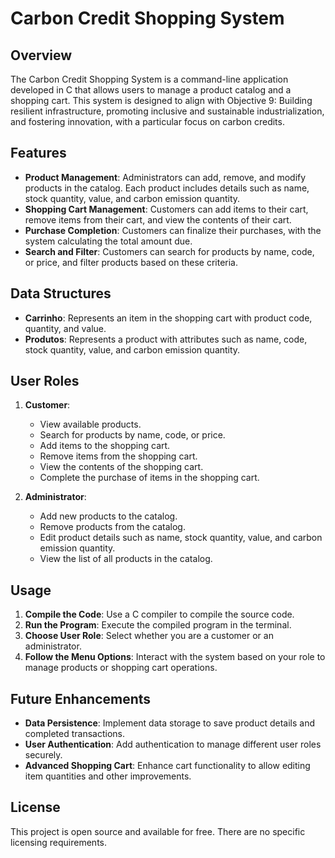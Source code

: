 # Carbon Credit Shopping System

## Overview

The Carbon Credit Shopping System is a command-line application developed in C that allows users to manage a product catalog and a shopping cart. This system is designed to align with Objective 9: Building resilient infrastructure, promoting inclusive and sustainable industrialization, and fostering innovation, with a particular focus on carbon credits.

## Features

- **Product Management**: Administrators can add, remove, and modify products in the catalog. Each product includes details such as name, stock quantity, value, and carbon emission quantity.
- **Shopping Cart Management**: Customers can add items to their cart, remove items from their cart, and view the contents of their cart.
- **Purchase Completion**: Customers can finalize their purchases, with the system calculating the total amount due.
- **Search and Filter**: Customers can search for products by name, code, or price, and filter products based on these criteria.

## Data Structures

- **Carrinho**: Represents an item in the shopping cart with product code, quantity, and value.
- **Produtos**: Represents a product with attributes such as name, code, stock quantity, value, and carbon emission quantity.

## User Roles

1. **Customer**:
   - View available products.
   - Search for products by name, code, or price.
   - Add items to the shopping cart.
   - Remove items from the shopping cart.
   - View the contents of the shopping cart.
   - Complete the purchase of items in the shopping cart.

2. **Administrator**:
   - Add new products to the catalog.
   - Remove products from the catalog.
   - Edit product details such as name, stock quantity, value, and carbon emission quantity.
   - View the list of all products in the catalog.

## Usage

1. **Compile the Code**: Use a C compiler to compile the source code.
2. **Run the Program**: Execute the compiled program in the terminal.
3. **Choose User Role**: Select whether you are a customer or an administrator.
4. **Follow the Menu Options**: Interact with the system based on your role to manage products or shopping cart operations.

## Future Enhancements

- **Data Persistence**: Implement data storage to save product details and completed transactions.
- **User Authentication**: Add authentication to manage different user roles securely.
- **Advanced Shopping Cart**: Enhance cart functionality to allow editing item quantities and other improvements.

## License

This project is open source and available for free. There are no specific licensing requirements.
